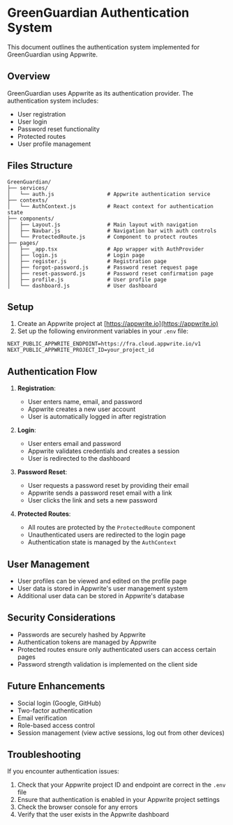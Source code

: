 # GreenGuardian Authentication System

This document outlines the authentication system implemented for GreenGuardian using Appwrite.

## Overview

GreenGuardian uses Appwrite as its authentication provider. The authentication system includes:

- User registration
- User login
- Password reset functionality
- Protected routes
- User profile management

## Files Structure

```
GreenGuardian/
├── services/
│   └── auth.js                 # Appwrite authentication service
├── contexts/
│   └── AuthContext.js          # React context for authentication state
├── components/
│   ├── Layout.js               # Main layout with navigation
│   ├── Navbar.js               # Navigation bar with auth controls
│   └── ProtectedRoute.js       # Component to protect routes
├── pages/
│   ├── _app.tsx                # App wrapper with AuthProvider
│   ├── login.js                # Login page
│   ├── register.js             # Registration page
│   ├── forgot-password.js      # Password reset request page
│   ├── reset-password.js       # Password reset confirmation page
│   ├── profile.js              # User profile page
│   └── dashboard.js            # User dashboard
```

## Setup

1. Create an Appwrite project at [https://appwrite.io](https://appwrite.io)
2. Set up the following environment variables in your `.env` file:

```
NEXT_PUBLIC_APPWRITE_ENDPOINT=https://fra.cloud.appwrite.io/v1
NEXT_PUBLIC_APPWRITE_PROJECT_ID=your_project_id
```

## Authentication Flow

1. **Registration**:
   - User enters name, email, and password
   - Appwrite creates a new user account
   - User is automatically logged in after registration

2. **Login**:
   - User enters email and password
   - Appwrite validates credentials and creates a session
   - User is redirected to the dashboard

3. **Password Reset**:
   - User requests a password reset by providing their email
   - Appwrite sends a password reset email with a link
   - User clicks the link and sets a new password

4. **Protected Routes**:
   - All routes are protected by the `ProtectedRoute` component
   - Unauthenticated users are redirected to the login page
   - Authentication state is managed by the `AuthContext`

## User Management

- User profiles can be viewed and edited on the profile page
- User data is stored in Appwrite's user management system
- Additional user data can be stored in Appwrite's database

## Security Considerations

- Passwords are securely hashed by Appwrite
- Authentication tokens are managed by Appwrite
- Protected routes ensure only authenticated users can access certain pages
- Password strength validation is implemented on the client side

## Future Enhancements

- Social login (Google, GitHub)
- Two-factor authentication
- Email verification
- Role-based access control
- Session management (view active sessions, log out from other devices)

## Troubleshooting

If you encounter authentication issues:

1. Check that your Appwrite project ID and endpoint are correct in the `.env` file
2. Ensure that authentication is enabled in your Appwrite project settings
3. Check the browser console for any errors
4. Verify that the user exists in the Appwrite dashboard
